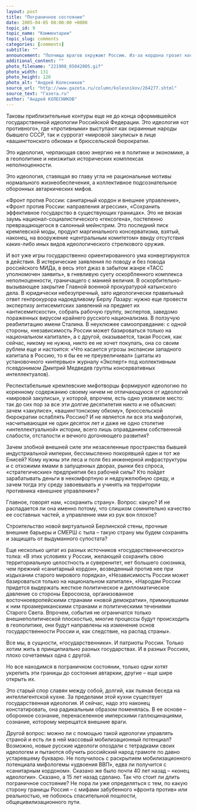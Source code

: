 ```yaml
---
layout: post
title: "Пограничное состояние"
date: 2005-04-05 00:00:00 +0000
topic_id: 9
topic_name: "Комментарии"
topic_slug: comments
categories: [comments]
subtitle: ""
announcement: "Полчища врагов окружают Россию. Из-за кордона грозит костлявым кулаком надменная шляхта. Призрак цветочных революций, обезумев от опиумных запахов, стремглав преодолевает гигантские расстояния по скифским степям, и кровь у трудящихся масс закипает то за отрогами Кавказа, то в районе расположения «киргиз-кайсацкия орды», то на Черноземье Украины. Кольцо сжимается: все хотят ослабления России, расчленения России, падения России."
additional_content: ""
photo_filename: "221908_05042005.gif"
photo_width: 131
photo_height: 120
photo_alt: "Андрей Колесников"
source_url: "http://www.gazeta.ru/column/kolesnikov/264277.shtml"
source_text: "Газета.ru"
author: "Андрей КОЛЕСНИКОВ"
---
```

Таковы приблизительные контуры еще не до конца оформившейся государственной идеологии Российской Федерации. Это идеология «от противного», где «противными» выступают как окраинные народы бывшего СССР, так и суррогат «мировой закулисы» в лице «вашингтонского обкома» и брюссельской бюрократии.

Это идеология, черпающая свою энергию не в политике и экономике, а в геополитике и неизжитых исторических комплексах неполноценности.

Это идеология, ставящая во главу угла не рациональные мотивы нормального жизнеобеспечения, а коллективное подсознательное оборонных автаркических мифов.

«Фронт против России: санитарный кордон и внешнее управление», «Фронт против России: направления агрессии», «Сохранить эффективное государство в существующих границах». Это не вязкая заумь национал-социалистического «гексогена», постепенно превращающегося в салонный мейнстрим. Это последний писк кремлевской моды, продукт маргинального консерватизма, взятый, наконец, на вооружение «центральным комитетом» ввиду отсутствия каких-либо иных видов идеологического стрелкового оружия.

И вот уже игры государственно ориентированного ума конвертируются в действия. В истерические заявления по поводу и без повода российского МИДа, в весь этот джаз в забытом жанре «ТАСС уполномочен заявить», в гневливую суету оскорбленного комплекса неполноценности, граничащего с манией величия. В оскорбительно-вызывающее закрытие Главной военной прокуратурой катынского дела. В юридически небезупречный, зато идеологически правильный ответ генпрокурора надоедливому Берлу Лазару: нужно еще провести экспертизу антисемитских заявлений на предмет их «антисемитскости», собрать рабочую группу, экспертов, заведомо пораженных вирусом крайнего русского национализма. В ползучую реабилитацию имени Сталина. В неуклюжее самооправдание: с одной стороны, «независимость России может базироваться только на национальном капитале», а с другой, оказывается, такая Россия, как сейчас, никому не нужна, никто ее не хочет покупать, она со своим рублем еще и настоится: «Что касается угрозы экспансии западного капитала в Россию, то я бы ее не преувеличивал» (цитаты из установочного «интервью» журналу «Эксперт» под коллективным псевдонимом Дмитрий Медведев группы консервативных интеллектуалов).

Респектабельные кремлевские мифотворцы формируют идеологию по коренному содержанию своему ничем не отличающуюся от идеологий «мировой закулисы», у которой, впрочем, есть одно уязвимое место: так до сих пор за все эти долгие десятилетия никто и не объяснил: зачем «закулисе», «вашингтонскому обкому», брюссельской бюрократии ослаблять Россию? И не является ли вся эта мифология, насчитывающая не один десяток лет и даже не одно столетие «интеллектуальной» истории, всего лишь оправданием собственной слабости, отсталости и вечного догоняющего развития?

Зачем злобной внешней силе эти незаселенные пространства бывшей индустриальной империи, бессмысленно покорявшей один и тот же Енисей? Кому нужны эти леса и поля без инженерной инфраструктуры и с отхожими ямами в запущенных дворах, рынки без спроса, «стратегические» предприятия без рабочей силы? Кто пойдет зарабатывать деньги в некомфортную и недружелюбную среду, и зачем тогда эту среду завоевывать и учинять на территории противника «внешнее управление»?

Главное, говорят нам, «сохранить страну». Вопрос: какую? И не распадается ли она именно потому, что слишком сомнительно качество ее составных частей, а управление ими из рук вон плохое?

Строительство новой виртуальной Берлинской стены, прочные внешние барьеры и СМЕРШ с тыла – такую страну мы будем сохранять и защищать от выдуманного супостата?

Еще несколько цитат из разных источников «государственнического» толка: «В этих условиях у России, желающей сохранить свою территориальную целостность и суверенитет, нет большего союзника, чем прежний «санитарный кордон», возведенный против нее при издыхании старого мирового порядка», «Независимость России может базироваться только на национальном капитале», «Народам России придется выдержать жесткое политическое и дипломатическое давление со стороны Евросоюза, организованное восточноевропейскими странами «новой демократии», примкнувшими к ним проамериканскими странами и политическими течениями Старого Света. Впрочем, события не ограничатся только внешнеполитической плоскостью, многие процессы будут происходить в геополитике, они будут направлены на изменение основ государственности России и, как следствие, на распад страны».

Все мы, в сущности, «государственники». И патриоты России. Только хотим жить в принципиально разных государствах. И в разных Россиях, плохо сочетаемых одна с другой.

Но все находимся в пограничном состоянии, только одни хотят укрепить эти границы до состояния автаркии, другие – еще шире открыть их.

Это старый спор славян между собой, долгий, как пьяная беседа на интеллигентской кухне. За пределами этой кухни существует государственная идеология. И сейчас, надо это наконец констатировать, она радикальным образом поменялась. В ее основе – оборонное сознание, перенаселенное имперскими галлюцинациями, сознание, которому мерещатся внешние враги.

Другой вопрос: можно ли с помощью такой идеологии управлять страной и есть ли в ней массовый мобилизационный потенциал? Возможно, новые русские идеологи опоздали с тетрадками своих идеологем и пытаются обучить российский народ грамоте по давно устаревшему букварю. Не получилось с раскрытием мобилизационного потенциала мифологемы «удвоения ВВП», едва ли получится с «санитарным кордоном». Сказано же было почти 40 лет назад – «конец идеологии». Сказано, а 15 лет назад сделано. Так что стоит ли длить пограничное состояние? Не пора ли уже определяться с тем, по какую сторону границы Россия – с мифами забубенного «фронта против» или реальностью, не побоюсь спасительной пошлости, общецивилизационного пути.
